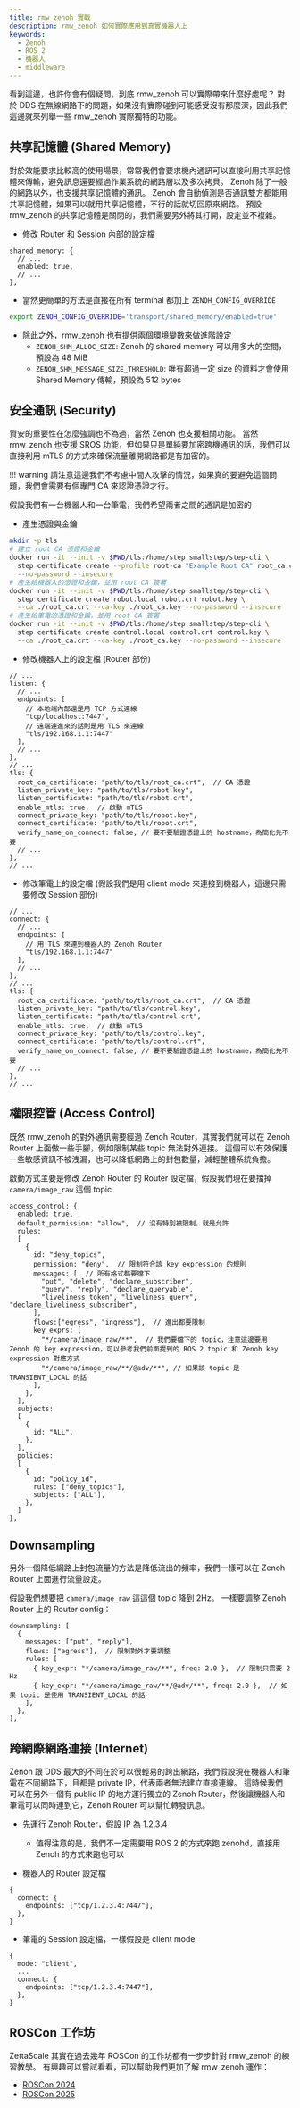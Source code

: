 ```yaml
---
title: rmw_zenoh 實戰
description: rmw_zenoh 如何實際應用到真實機器人上
keywords:
  - Zenoh
  - ROS 2
  - 機器人
  - middleware
---
```


看到這邊，也許你會有個疑問，到底 rmw_zenoh 可以實際帶來什麼好處呢？
對於 DDS 在無線網路下的問題，如果沒有實際碰到可能感受沒有那麼深，因此我們這邊就來列舉一些 rmw_zenoh 實際獨特的功能。

## 共享記憶體 (Shared Memory)

對於效能要求比較高的使用場景，常常我們會要求機內通訊可以直接利用共享記憶體來傳輸，避免訊息還要經過作業系統的網路層以及多次拷貝。
Zenoh 除了一般的網路以外，也支援共享記憶體的通訊。
Zenoh 會自動偵測是否通訊雙方都能用共享記憶體，如果可以就用共享記憶體，不行的話就切回原來網路。
預設 rmw_zenoh 的共享記憶體是關閉的，我們需要另外將其打開，設定並不複雜。

* 修改 Router 和 Session 內部的設定檔

```json5
shared_memory: {
  // ...
  enabled: true,
  // ...
},
```

* 當然更簡單的方法是直接在所有 terminal 都加上 `ZENOH_CONFIG_OVERRIDE`

```bash
export ZENOH_CONFIG_OVERRIDE='transport/shared_memory/enabled=true'
```

* 除此之外，rmw_zenoh 也有提供兩個環境變數來做進階設定
    * `ZENOH_SHM_ALLOC_SIZE`: Zenoh 的 shared memory 可以用多大的空間，預設為 48 MiB
    * `ZENOH_SHM_MESSAGE_SIZE_THRESHOLD`: 唯有超過一定 size 的資料才會使用 Shared Memory 傳輸，預設為 512 bytes

## 安全通訊 (Security)

資安的重要性在怎麼強調也不為過，當然 Zenoh 也支援相關功能。
當然 rmw_zenoh 也支援 SROS 功能，但如果只是單純要加密跨機通訊的話，我們可以直接利用 mTLS 的方式來確保流量離開網路都是有加密的。

!!! warning
    請注意這邊我們不考慮中間人攻擊的情況，如果真的要避免這個問題，我們會需要有個專門 CA 來認證憑證才行。

假設我們有一台機器人和一台筆電，我們希望兩者之間的通訊是加密的

* 產生憑證與金鑰

```bash
mkdir -p tls
# 建立 root CA 憑證和金鑰
docker run -it --init -v $PWD/tls:/home/step smallstep/step-cli \
  step certificate create --profile root-ca "Example Root CA" root_ca.crt root_ca.key \
  --no-password --insecure
# 產生給機器人的憑證和金鑰，並用 root CA 簽署
docker run -it --init -v $PWD/tls:/home/step smallstep/step-cli \
  step certificate create robot.local robot.crt robot.key \
  --ca ./root_ca.crt --ca-key ./root_ca.key --no-password --insecure
# 產生給筆電的憑證和金鑰，並用 root CA 簽署
docker run -it --init -v $PWD/tls:/home/step smallstep/step-cli \
  step certificate create control.local control.crt control.key \
  --ca ./root_ca.crt --ca-key ./root_ca.key --no-password --insecure
```

* 修改機器人上的設定檔 (Router 部份)

```json5
// ...
listen: {
  // ...
  endpoints: [
    // 本地端內部還是用 TCP 方式連線
    "tcp/localhost:7447",
    // 遠端連進來的話則是用 TLS 來連線
    "tls/192.168.1.1:7447"
  ],
  // ...
},
// ...
tls: {
  root_ca_certificate: "path/to/tls/root_ca.crt",  // CA 憑證
  listen_private_key: "path/to/tls/robot.key",
  listen_certificate: "path/to/tls/robot.crt",
  enable_mtls: true,  // 啟動 mTLS
  connect_private_key: "path/to/tls/robot.key",
  connect_certificate: "path/to/tls/robot.crt",
  verify_name_on_connect: false, // 要不要驗證憑證上的 hostname，為簡化先不要
  // ...
},
// ...
```

* 修改筆電上的設定檔 (假設我們是用 client mode 來連接到機器人，這邊只需要修改 Session 部份)

```json5
// ...
connect: {
  // ...
  endpoints: [
    // 用 TLS 來連到機器人的 Zenoh Router
    "tls/192.168.1.1:7447"
  ],
  // ...
},
// ...
tls: {
  root_ca_certificate: "path/to/tls/root_ca.crt",  // CA 憑證
  listen_private_key: "path/to/tls/control.key",
  listen_certificate: "path/to/tls/control.crt",
  enable_mtls: true,  // 啟動 mTLS
  connect_private_key: "path/to/tls/control.key",
  connect_certificate: "path/to/tls/control.crt",
  verify_name_on_connect: false, // 要不要驗證憑證上的 hostname，為簡化先不要
  // ...
},
// ...
```

## 權限控管 (Access Control)

既然 rmw_zenoh 的對外通訊需要經過 Zenoh Router，其實我們就可以在 Zenoh Router 上面做一些手腳，例如限制某些 topic 無法對外連接。
這個可以有效保護一些敏感資訊不被洩漏，也可以降低網路上的封包數量，減輕整體系統負擔。

啟動方式主要是修改 Zenoh Router 的 Router 設定檔，假設我們現在要擋掉 `camera/image_raw` 這個 topic

```json5
access_control: {
  enabled: true,
  default_permission: "allow",  // 沒有特別被限制，就是允許
  rules:
  [
    {
      id: "deny_topics",
      permission: "deny",  // 限制符合該 key expression 的規則
      messages: [  // 所有格式都要擋下
        "put", "delete", "declare_subscriber",
        "query", "reply", "declare_queryable",
        "liveliness_token", "liveliness_query", "declare_liveliness_subscriber",
      ],
      flows:["egress", "ingress"],  // 進出都要限制
      key_exprs: [
        "*/camera/image_raw/**",  // 我們要檔下的 topic，注意這邊要用 Zenoh 的 key expression，可以參考我們前面提到的 ROS 2 topic 和 Zenoh key expression 對應方式
        "*/camera/image_raw/**/@adv/**", // 如果該 topic 是 TRANSIENT_LOCAL 的話
      ],
    },
  ],
  subjects:
  [
    {
      id: "ALL",
    },
  ],
  policies:
  [
    {
      id: "policy_id",
      rules: ["deny_topics"],
      subjects: ["ALL"],
    },
  ]
},
```

## Downsampling

另外一個降低網路上封包流量的方法是降低流出的頻率，我們一樣可以在 Zenoh Router 上面進行流量設定。

假設我們想要把 `camera/image_raw` 這這個 topic 降到 2Hz。
一樣要調整 Zenoh Router 上的 Router config：

```json5
downsampling: [
  {
    messages: ["put", "reply"],
    flows: ["egress"],  // 限制對外才要調整
    rules: [
      { key_expr: "*/camera/image_raw/**", freq: 2.0 },  // 限制只需要 2 Hz
      { key_expr: "*/camera/image_raw/**/@adv/**", freq: 2.0 },  // 如果 topic 是使用 TRANSIENT_LOCAL 的話
    ],
  },
],
```

## 跨網際網路連接 (Internet)

Zenoh 跟 DDS 最大的不同在於可以很輕易的跨出網路，我們假設現在機器人和筆電在不同網路下，且都是 private IP，代表兩者無法建立直接連線。
這時候我們可以在另外一個有 public IP 的地方運行獨立的 Zenoh Router，然後讓機器人和筆電可以同時連到它，Zenoh Router 可以幫忙轉發訊息。

* 先運行 Zenoh Router，假設 IP 為 1.2.3.4
    * 值得注意的是，我們不一定需要用 ROS 2 的方式來跑 zenohd，直接用 Zenoh 的方式來跑也可以

* 機器人的 Router 設定檔

```json5
{
  connect: {
    endpoints: ["tcp/1.2.3.4:7447"],
  },
}
```

* 筆電的 Session 設定檔，一樣假設是 client mode

```json5
{
  mode: "client",
  ...
  connect: {
    endpoints: ["tcp/1.2.3.4:7447"],
  },
}
```

## ROSCon 工作坊

ZettaScale 其實在過去幾年 ROSCon 的工作坊都有一步步針對 rmw_zenoh 的練習教學。
有興趣可以嘗試看看，可以幫助我們更加了解 rmw_zenoh 運作：

* [ROSCon 2024](https://github.com/ZettaScaleLabs/roscon2024_workshop)
* [ROSCon 2025](https://github.com/ZettaScaleLabs/roscon2025_workshop)
